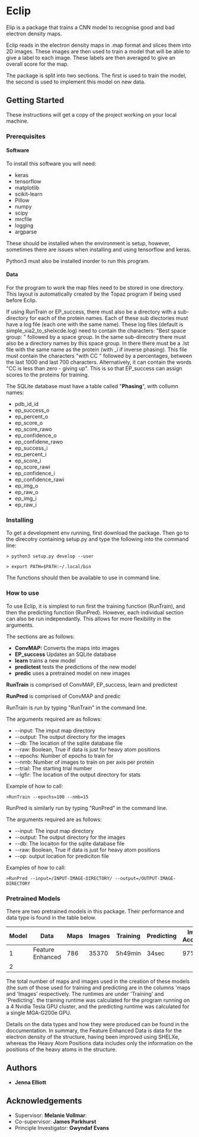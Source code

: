 # Eclip

Elip is a package that trains a CNN model to recognise good and bad electron
density maps. 

Eclip reads in the electron density maps in .map format and slices them into 2D
images. These images are then used to train a model that will be able to give a
label to each image. These labels are then averaged to give an overall score for
the map. 

The package is split into two sections. The first is used to train the model,
the second is used to implement this model on new data. 

## Getting Started 

These instructions will get a copy of the project working on your local
machine.

### Prerequisites

#### Software
To install this software you will need: 

* keras
* tensorflow
* matplotlib
* scikit-learn
* Pillow
* numpy
* scipy
* mrcfile
* logging
* argparse

These should be installed when the environment is setup, however, sometimes
there are issues when installing and using tensorflow and keras. 

Python3 must also be installed inorder to run this program. 

#### Data
For the program to work the map files need to be stored in one directory.
This layout is automatically created by the Topaz program if being used before
Eclip. 

If using RunTrain or EP\_success, there must also be a directory with a
sub-directory for each of the protein names. Each of these sub diectories must
have a log file (each one with the same name). These log files (default is
simple\_xia2\_to\_shelxcde.log) need to contain the characters: "Best space group:
" followed by a space group. 
In the same sub-direcotry there must also be a directory names by this space
group. In there there must be a .lst file with the same name as the protein
(with \_i if inverse phasing). This file must contain the characters "with CC "
followed by a percentages, between the last 1000 and last 700 characters.
Alternatively, it can contain the words "CC is less than zero - giving up". This
is so that EP\_success can assign scores to the proteins for training. 

The SQLite database must have a table called "**Phasing**", with collumn names: 
* pdb\_id\_id
* ep\_success\_o
* ep\_percent\_o
* ep\_score\_o
* ep\_score\_rawo
* ep\_confidence\_o
* ep\_confidene\_rawo
* ep\_success\_i
* ep\_percent\_i
* ep\_score\_i
* ep\_score\_rawi
* ep\_confidence\_i
* ep\_confidence\_rawi
* ep\_img\_o
* ep\_raw\_o
* ep\_img\_i
* ep\_raw\_i

### Installing 

To get a development env running, first download the package. Then go to the
direcotry containing setup.py and type the following into the command line: 

```
> python3 setup.py develop --user

> export PATH=$PATH:~/.local/bin
```

The functions should then be available to use in command line. 

### How to use

To use Eclip, it is simplest to run first the training function (RunTrain), and then the predicting
function (RunPred). However, each individual section can also be run independantly. This allows for 
more flexibility in the arguments.  

The sections are as follows: 
* **ConvMAP:** Converts the maps into images
* **EP\_success** Updates an SQLite database
* **learn** trains a new model
* **predictest** tests the predictions of the new model
* **predic** uses a pretrained model on new images

**RunTrain** is comprised of ConvMAP, EP\_success, learn and predictest

**RunPred** is comprised of ConvMAP and predic

RunTrain  is run by typing "RunTrain" in the command line. 

The arguments required are as follows:
* --input: The imput map directory
* --output: The output directory for the images
* --db: The location of the sqlite database file
* --raw: Boolean, True if data is just for heavy atom positions
* --epochs: Number of epochs to train for
* --nmb: Number of images to train on per axis per protein
* --trial: The starting trial number
* --lgfir: The location of the output directory for stats

Example of how to call: 
```
>RunTrain --epochs=100 --nmb=15
```

RunPred is similarly run by typing "RunPred" in the command line.

The arguments required are as follows:
* --input: The input map directory
* --output: The output directory for the images
* --db: The locaiton for the sqlite database file
* --raw: Boolean, True if data is just for heavy atom positions
* --op: output location for prediciton file

Examples of how to call:
```
>RunPred --input=/INPUT-IMAGE-DIRECTORY/ --output=/OUTPUT-IMAGE-DIRECTORY
```

### Pretrained Models

There are two pretrained models in this package. Their performance and data type
is found in the table below. 

| Model | Data | Maps | Images | Training | Predicting | Image Accuracy | Map Accuracy |
|-------|--|---|---|--|--|--|--|
| 1 | Feature Enhanced | 786 | 35370 | 5h49min | 34sec | 97% | 93% |
| 2 | | | | | | | |

The total number of maps and images used in the creation of these models (the
sum of those used for training and predicting are in the columns 'maps and
'Images' respectively. The runtimes are under 'Training' and 'Predicting'. the
training runtime was calculated for the program running on a 4 Nvidia Tesla GPU
cluster, and the predicting runtime was calculated for a single MGA-G200e GPU.

Details on the data types and how they were produced can be found in the
doccumentation. In summary, the Feature Enhanced Data is data for the electron
density of the structure, having been improved using SHELXe, whereas the Heavy
Atom Positions data includes only the information on the positions of the heavy
atoms in the structure. 

## Authors

* **Jenna Elliott** 

## Acknowledgements

* Supervisor: **Melanie Vollmar**:
* Co-supervisor: **James Parkhurst**
* Principle Investigator: **Gwyndaf Evans**

